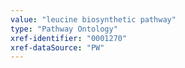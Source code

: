 ```yaml
---
value: "leucine biosynthetic pathway"
type: "Pathway Ontology"
xref-identifier: "0001270"
xref-dataSource: "PW"
---
```

